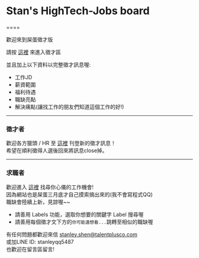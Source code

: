 # Stan's HighTech-Jobs board
====

歡迎來到屎蛋徵才版

請按 [這裡](https://github.com/StanleyShen88/HighTech-Jobs/issues) 來進入徵才區

並且加上以下資料以完整徵才訊息喔:

+ 工作JD
+ 薪資範圍
+ 福利待遇
+ 職缺亮點
+ 解決痛點(讓找工作的朋友們知道這個工作的好!)

-----

### 徵才者

歡迎各方獵頭 / HR 至 [這裡](https://github.com/StanleyShen88/HighTech-Jobs/issues) 刊登新的徵才訊息！  
希望在順利徵得人選後回來將訊息close掉。



-----

### 求職者

歡迎進入 [這裡](https://github.com/StanleyShen88/HighTech-Jobs/issues) 找尋你心儀的工作機會!   
因為網站也是屎蛋三月底才自己摸索搞出來的(我不會寫程式QQ)  
職缺會陸續上新，見諒喔~~  

- 請善用 Labels 功能，選取你想要的關鍵字 Label 搜尋喔  
- 請善用每個徵才文下方的`你可能還想看...`跳轉至相似的職缺喔

有任何問題都歡迎來信 stanley.shen@talentplusco.com  
或加LINE ID: stanleyqq5487  
也歡迎在留言區留言!
